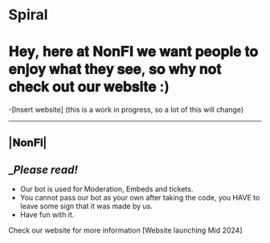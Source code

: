 # Spiral
# 𝐇𝐞𝐲, 𝐡𝐞𝐫𝐞 𝐚𝐭 𝐍𝐨𝐧𝐅𝐈 𝐰𝐞 𝐰𝐚𝐧𝐭 𝐩𝐞𝐨𝐩𝐥𝐞 𝐭𝐨 𝐞𝐧𝐣𝐨𝐲 𝐰𝐡𝐚𝐭 𝐭𝐡𝐞𝐲 𝐬𝐞𝐞, 𝐬𝐨 𝐰𝐡𝐲 𝐧𝐨𝐭 𝐜𝐡𝐞𝐜𝐤 𝐨𝐮𝐭 𝐨𝐮𝐫 𝐰𝐞𝐛𝐬𝐢𝐭𝐞 :)
-[Insert website]
(this is a work in progress, so a lot of this will change)
 ______
 |𝐍𝐨𝐧𝐅𝐢|
 ------  

## __Please read!_
- Our bot is used for Moderation, Embeds and tickets.
- You cannot pass our bot as your own after taking the code, you HAVE to leave some sign that it was made by us.
- Have fun with it.

Check our website for more information [Website launching Mid 2024]
